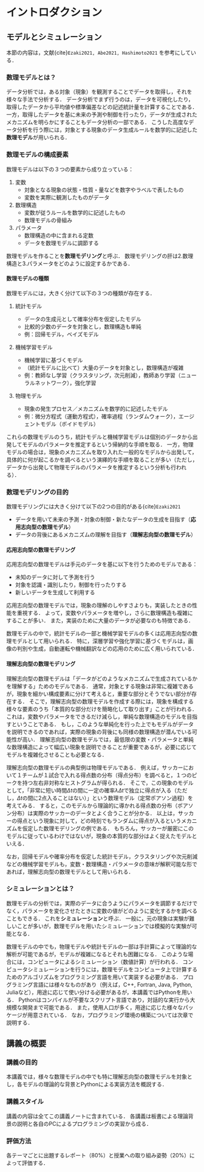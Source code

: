 # イントロダクション

## モデルとシミュレーション

本節の内容は，文献{cite}`Ezaki2021, Abe2021, Hashimoto2021` を参考にしている．

### 数理モデルとは？

データ分析では，ある対象（現象）を観測することでデータを取得し，それを様々な手法で分析する．
データ分析でまず行うのは，データを可視化したり，取得したデータから平均値や標準偏差などの記述統計量を計算することである．
一方，取得したデータを基に未来の予測や制御を行ったり，データが生成されたメカニズムを明らかにすることもデータ分析の一部である．
こうした高度なデータ分析を行う際には，対象とする現象のデータ生成ルールを数学的に記述した**数理モデル**が用いられる．

<!-- 本講義では，数理モデリングの基礎を解説する． -->

### 数理モデルの構成要素

数理モデルは以下の３つの要素から成り立っている：
1. 変数
   - 対象となる現象の状態・性質・量などを数字やラベルで表したもの
   - 変数を実際に観測したものがデータ
2. 数理構造
   - 変数が従うルールを数学的に記述したもの
   - 数理モデルの骨組み
3. パラメータ
   - 数理構造の中に含まれる定数
   - データを数理モデルに調節する

数理モデルを作ることを**数理モデリング**と呼ぶ．
数理モデリングの肝は2.数理構造と3.パラメータをどのように設定するかである．


#### 数理モデルの種類
数理モデルには，大きく分けて以下の３つの種類が存在する．

1. 統計モデル
   - データの生成元として確率分布を仮定したモデル
   - 比較的少数のデータを対象とし，数理構造も単純
   - 例：回帰モデル，ベイズモデル

2. 機械学習モデル
   - 機械学習に基づくモデル
   - （統計モデルに比べて）大量のデータを対象とし，数理構造が複雑
   - 例：教師なし学習（クラスタリング，次元削減），教師あり学習（ニューラルネットワーク），強化学習

3. 物理モデル
   - 現象の発生プロセス／メカニズムを数学的に記述したモデル
   - 例：微分方程式（運動方程式），確率過程（ランダムウォーク），エージェントモデル（ボイドモデル）

これらの数理モデルのうち，統計モデルと機械学習モデルは個別のデータから出発してモデルのパラメータを推定するという帰納的な手順を取る．
一方，物理モデルの場合は，現象のメカニズムを取り入れた一般的なモデルから出発して，具体的に何が起こるかを調べるという演繹的な手順を取ることが多い（ただし，データから出発して物理モデルのパラメータを推定するという分析も行われる）．

### 数理モデリングの目的

数理モデリングには大きく分けて以下の2つの目的がある{cite}`Ezaki2021`
- データを用いて未来の予測・対象の制御・新たなデータの生成を目指す（**応用志向型の数理モデル**）
- データの背後にあるメカニズムの理解を目指す（**理解志向型の数理モデル**）

#### 応用志向型の数理モデリング

応用志向型の数理モデルは手元のデータを基に以下を行うためのモデルである：

- 未知のデータに対して予測を行う
- 対象を認識・識別したり，制御を行ったりする
- 新しいデータを生成して利用する
  
応用志向型の数理モデルでは，現象の理解のしやすさよりも，実装したときの性能を重視する．
よって，変数やパラメータを増やし，さらに数理構造も複雑にすることが多い．
また，実装のために大量のデータが必要なのも特徴である．

数理モデルの中で，統計モデルの一部と機械学習モデルの多くは応用志向型の数理モデルとして用いられる．
特に，深層学習や強化学習に基づくモデルは，画像の判別や生成，自動運転や機械翻訳などの応用のために広く用いられている．

<!-- 統計モデルとは，データの生成元として仮定する確率分布のことである．
例えば，手元にあるデータが正規分布から得られたとすると，この場合には正規分布という統計モデルを考えていることになる． -->

#### 理解志向型の数理モデリング

理解志向型の数理モデルは「データがどのようなメカニズムで生成されているかを理解する」ためのモデルである．
通常，対象とする現象は非常に複雑であるが，現象を細かい構成要素に分けて考えると，重要な部分とそうでない部分が存在する．
そこで，理解志向型の数理モデルを作成する際には，現象を構成する様々な要素のうち「本質的な部分だけを簡略化して取り出す」ことが行われる．
これは，変数やパラメータをできるだけ減らし，単純な数理構造のモデルを目指すということである．
もし，このような単純化を行った上でもモデルがデータを説明できるのであれば，実際の現象の背後にも同様の数理構造が潜んでいる可能性が高い．
理解志向型の数理モデルでは，最低限の変数・パラメータと単純な数理構造によって幅広い現象を説明できることが重要であるが，必要に応じてモデルを複雑化させることも必要となる．

理解志向型の数理モデルの典型例は物理モデルである．
例えば，サッカーにおいて１チームが１試合で入れる得点数の分布（得点分布）を調べると，１つのピークを持つ左右非対称なヒストグラムが得られる．
そこで，この現象のモデルとして，「非常に短い時間$\Delta t$の間に一定の確率$\lambda \Delta t$で独立に得点が入る（ただし，$\Delta t$の間に2点入ることはない）」という数理モデル（定常ポアソン過程）を考えてみる．
すると，このモデルから理論的に導かれる得点数の分布（ポアソン分布）は実際のサッカーのデータとよく合うことが分かる．
以上は，サッカーの得点という現象に対して，どの時刻でもランダムに得点が入るというメカニズムを仮定した数理モデリングの例である．
もちろん，サッカーが厳密にこのモデルに従っているわけではないが，現象の本質的な部分はよく捉えたモデルといえる．

<!-- 例えば，ニュートンの運動方程式は，物体を（質量はあるが大きさのない）質点として単純化し，質点の質量$m$，加速度$\vec{a}$（位置の２階微分），力$\vec{F}$の関係を$m\vec{a}=\vec{F}$という微分方程式としてモデル化した．
運動方程式は非常に単純な数理構造でありながら，日常のスケールにおける物体の運動を記述できる． -->

なお，回帰モデルや確率分布を仮定した統計モデル，クラスタリングや次元削減などの機械学習モデルも，変数・数理構造・パラメータの意味が解釈可能な形であれば，理解志向型の数理モデルとして用いられる．

### シミュレーションとは？

数理モデルの分析では，実際のデータに合うようにパラメータを調節するだけでなく，パラメータを変化させたときに変数の値がどのように変化するかを調べることもできる．
これを**シミュレーション**と呼ぶ．
一般に，元の現象は実験が難しいことが多いが，数理モデルを用いたシミュレーションでは模擬的な実験が可能となる．

数理モデルの中でも，物理モデルや統計モデルの一部は手計算によって理論的な解析が可能であるが，モデルが複雑になるとそれも困難になる．
このような場合には，コンピュータによるシミュレーション（数値計算）が行われる．
コンピュータシミュレーションを行うには，数理モデルをコンピュータ上で計算するためのアルゴリズムをプログラミング言語を用いて実装する必要がある．
プログラミング言語には様々なものがあり（例えば，C++, Fortran, Java, Python, Juliaなど），用途に応じて使い分ける必要があるが，本講義ではPythonを用いる．
Pythonはコンパイルが不要なスクリプト言語であり，対話的な実行から大規模な開発まで可能である．
また，使用人口が多く，用途に応じた様々なパッケージが用意されている．
なお，プログラミング環境の構築については次章で説明する．

<!-- シミュレーションにも数理モデルと対応して理解志向型と応用志向型がある． -->

## 講義の概要

### 講義の目的

本講義では，様々な数理モデルの中でも特に理解志向型の数理モデルを対象とし，各モデルの理論的な背景とPythonによる実装方法を概説する．

### 講義スタイル

講義の内容は全てこの講義ノートに含まれている．
各講義は板書による理論背景の説明と各自のPCによるプログラミングの実習から成る．

### 評価方法

各テーマごとに出題するレポート（80%）と授業への取り組み姿勢（20%）によって評価する．